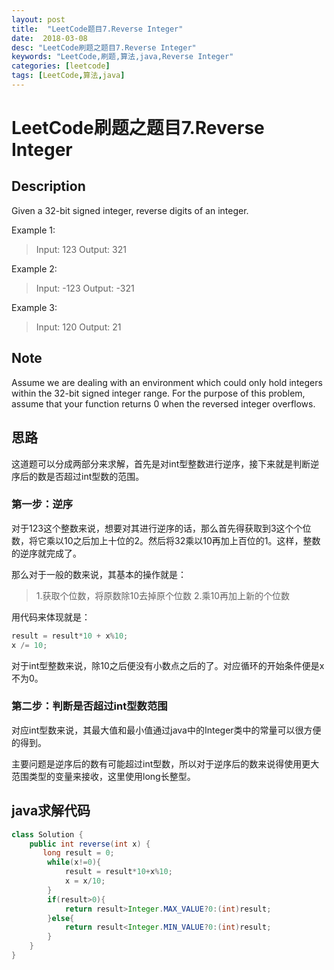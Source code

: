 ```yaml
---
layout: post
title:  "LeetCode题目7.Reverse Integer"
date:  2018-03-08
desc: "LeetCode刷题之题目7.Reverse Integer"
keywords: "LeetCode,刷题,算法,java,Reverse Integer"
categories: [leetcode]
tags: [LeetCode,算法,java]
---
```

# LeetCode刷题之题目7.Reverse Integer

## Description

Given a 32-bit signed integer, reverse digits of an integer.

Example 1:

>Input: 123
>Output:  321

Example 2:

>Input: -123
>Output: -321

Example 3:

>Input: 120
>Output: 21

## Note

Assume we are dealing with an environment which could only hold integers within the 32-bit signed integer range. For the purpose of this problem, assume that your function returns 0 when the reversed integer overflows.

## 思路

这道题可以分成两部分来求解，首先是对int型整数进行逆序，接下来就是判断逆序后的数是否超过int型数的范围。

### 第一步：逆序

对于123这个整数来说，想要对其进行逆序的话，那么首先得获取到3这个个位数，将它乘以10之后加上十位的2。然后将32乘以10再加上百位的1。这样，整数的逆序就完成了。

那么对于一般的数来说，其基本的操作就是：
> 1.获取个位数，将原数除10去掉原个位数
> 2.乘10再加上新的个位数


用代码来体现就是：
```java
result = result*10 + x%10;
x /= 10;
```
对于int型整数来说，除10之后便没有小数点之后的了。对应循环的开始条件便是x不为0。

### 第二步：判断是否超过int型数范围

对应int型数来说，其最大值和最小值通过java中的Integer类中的常量可以很方便的得到。

主要问题是逆序后的数有可能超过int型数，所以对于逆序后的数来说得使用更大范围类型的变量来接收，这里使用long长整型。

## java求解代码

```java
class Solution {
    public int reverse(int x) {
       long result = 0;
        while(x!=0){
            result = result*10+x%10;
            x = x/10;
        }
        if(result>0){
            return result>Integer.MAX_VALUE?0:(int)result;
        }else{
            return result<Integer.MIN_VALUE?0:(int)result;
        }
    }
}
```
